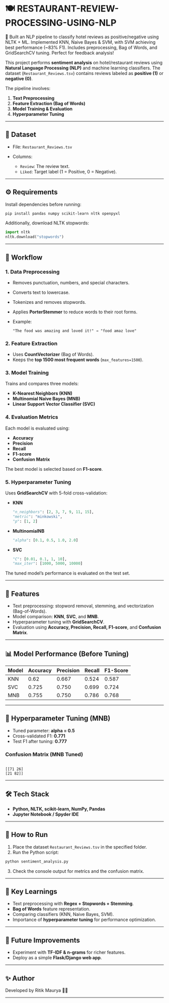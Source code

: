 # 🍽️ RESTAURANT-REVIEW-PROCESSING-USING-NLP
🚀 Built an NLP pipeline to classify hotel reviews as positive/negative using NLTK + ML. Implemented KNN, Naive Bayes &amp; SVM, with SVM achieving best performance (~83% F1). Includes preprocessing, Bag of Words, and GridSearchCV tuning. Perfect for feedback analysis!

This project performs **sentiment analysis** on hotel/restaurant reviews using **Natural Language Processing (NLP)** and machine learning classifiers.
The dataset (`Restaurant_Reviews.tsv`) contains reviews labeled as **positive (1)** or **negative (0)**.

The pipeline involves:

1. **Text Preprocessing**
2. **Feature Extraction (Bag of Words)**
3. **Model Training & Evaluation**
4. **Hyperparameter Tuning**

---

## 📂 Dataset

* File: `Restaurant_Reviews.tsv`
* Columns:

  * `Review`: The review text.
  * `Liked`: Target label (1 = Positive, 0 = Negative).

---

## ⚙️ Requirements

Install dependencies before running:

```bash
pip install pandas numpy scikit-learn nltk openpyxl
```

Additionally, download NLTK stopwords:

```python
import nltk
nltk.download("stopwords")
```

---

## 🔄 Workflow

### 1. **Data Preprocessing**

* Removes punctuation, numbers, and special characters.
* Converts text to lowercase.
* Tokenizes and removes stopwords.
* Applies **PorterStemmer** to reduce words to their root forms.
* Example:

  ```
  "The food was amazing and loved it!" → "food amaz love"
  ```

### 2. **Feature Extraction**

* Uses **CountVectorizer** (Bag of Words).
* Keeps the **top 1500 most frequent words** (`max_features=1500`).

### 3. **Model Training**

Trains and compares three models:

* **K-Nearest Neighbors (KNN)**
* **Multinomial Naive Bayes (MNB)**
* **Linear Support Vector Classifier (SVC)**

### 4. **Evaluation Metrics**

Each model is evaluated using:

* **Accuracy**
* **Precision**
* **Recall**
* **F1-score**
* **Confusion Matrix**

The best model is selected based on **F1-score**.

### 5. **Hyperparameter Tuning**

Uses **GridSearchCV** with 5-fold cross-validation:

* **KNN**

  ```python
  "n_neighbors": [2, 3, 7, 9, 11, 15],
  "metric": "minkowski",
  "p": [1, 2]
  ```
* **MultinomialNB**

  ```python
  "alpha": [0.1, 0.5, 1.0, 2.0]
  ```
* **SVC**

  ```python
  "C": [0.01, 0.1, 1, 10],
  "max_iter": [1000, 5000, 10000]
  ```

The tuned model’s performance is evaluated on the test set.
  

---

## 🚀 Features
- Text preprocessing: stopword removal, stemming, and vectorization (Bag-of-Words).  
- Model comparison: **KNN**, **SVC**, and **MNB**.  
- Hyperparameter tuning with **GridSearchCV**.  
- Evaluation using **Accuracy, Precision, Recall, F1-score**, and **Confusion Matrix**.  

---

## 📊 Model Performance (Before Tuning)

| Model | Accuracy | Precision | Recall | F1-Score |
|-------|----------|-----------|--------|----------|
| KNN   | 0.62     | 0.667     | 0.524  | 0.587    |
| SVC   | 0.725    | 0.750     | 0.699  | 0.724    |
| MNB   | 0.755    | 0.750     | 0.786  | 0.768    |

---

## 🔧 Hyperparameter Tuning (MNB)
- Tuned parameter: **alpha = 0.5**  
- Cross-validated F1: **0.771**  
- Test F1 after tuning: **0.777**  

### Confusion Matrix (MNB Tuned)
```

[[71 26]
[21 82]]

```

---

## 🛠️ Tech Stack
- **Python, NLTK, scikit-learn, NumPy, Pandas**  
- **Jupyter Notebook / Spyder IDE**  

---



## 🚀 How to Run

1. Place the dataset `Restaurant_Reviews.tsv` in the specified folder.
2. Run the Python script:

```bash
python sentiment_analysis.py
```

3. Check the console output for metrics and the confusion matrix.

---

## 📌 Key Learnings

* Text preprocessing with **Regex + Stopwords + Stemming**.
* **Bag of Words** feature representation.
* Comparing classifiers (KNN, Naive Bayes, SVM).
* Importance of **hyperparameter tuning** for performance optimization.

---

## 📌 Future Improvements
- Experiment with **TF-IDF & n-grams** for richer features.  
- Deploy as a simple **Flask/Django web app**.  



---

## ✨ Author
Developed by Ritik Maurya 👨‍💻  

---

